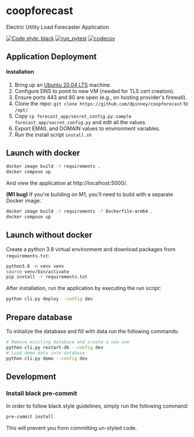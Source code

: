 # coopforecast
Electric Utility Load Forecaster Application

[![Code style: black](https://img.shields.io/badge/code%20style-black-000000.svg)](https://github.com/psf/black)
[![run_pytest](https://github.com/dpinney/coopforecast/actions/workflows/run_pytest.yaml/badge.svg)](https://github.com/dpinney/coopforecast/actions/workflows/run_pytest.yaml)
[![codecov](https://codecov.io/gh/dpinney/coopforecast/branch/main/graph/badge.svg?token=MUTWHY0DJE)](https://codecov.io/gh/dpinney/coopforecast)

## Application Deployment

#### Installation

1. Bring up an [Ubuntu 20.04 LTS](https://releases.ubuntu.com/20.04/) machine.
2. Configure DNS to point to new VM (needed for TLS cert creation).
3. Ensure ports 443 and 80 are open (e.g., on hosting provider's firewall).
4. Clone the repo: `git clone https://github.com/dpinney/coopforecast` to `/opt/`
5. Copy `cp forecast_app/secret_config.py.sample forecast_app/secret_config.py` and edit all the values.
6. Export EMAIL and DOMAIN values to environment variables.
7. Run the install script `install.sh`

## Launch with docker

```sh
docker image build -t requirements .
docker compose up
```

And view the application at http://localhost:5000/.

**(M1 bug)** If you're building on M1, you'll need to build with a separate 
Docker image.

```sh
docker image build -t requirements -f Dockerfile-arm64 .
docker compose up
```

## Launch without docker

Create a python 3.8 virtual environment and download packages from `requirements.txt`:

```sh
python3.8 -m venv venv
source venv/bin/activate
pip install -r requirements.txt
```

After installation, run the application by executing the run script:

```sh
python cli.py deploy --config dev
```

## Prepare database

To initialize the database and fill with data run the following commands:

```sh
# Remove existing database and create a new one
python cli.py restart-db --config dev
# Load demo data into database
python cli.py demo --config dev
```

## Development

### Install black pre-commit

In order to follow black style guidelines, simply run the following command:

```sh
pre-commit install
```

This will prevent you from committing un-styled code.